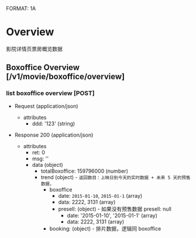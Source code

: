 FORMAT: 1A

# Overview
影院详情页票房概览数据

## Boxoffice Overview [/v1/movie/boxoffice/overview]

### list boxoffice overview [POST]

+ Request (application/json)
    + attributes
        + ddd: '123' (string)

+ Response 200 (application/json)
    + attributes
        + ret: 0
        + msg: ''
        + data (object)
            + totalBoxoffice: 159796000 (number)
            + trend (object) - `返回数目：上映日到今天的实时数据 + 未来 5 天的预售数据，`
                + boxoffice
                  + date: `2015-01-10`, `2015-01-1` (array)
                  + data: 2222, 3131 (array)
                  + presell: (object) - 如果没有预售数据 presell: null
                      + date: '2015-01-10', '2015-01-1' (array)
                      + data: 2222, 3131 (array)
                + booking: (object) - 排片数据，逻辑同 boxoffice
